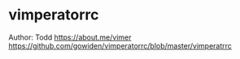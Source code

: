 # vimperatorrc
Author: Todd <https://about.me/vimer>
https://github.com/gowiden/vimperatorrc/blob/master/vimperatrrc

